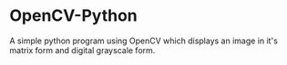# OpenCV-Python

A simple python program using OpenCV which displays an image in it's matrix form and digital grayscale form.
